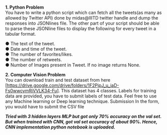 **1. Python Problem**<br/>
You have to write a python script which can fetch all the tweets(as many as allowed by Twitter
API) done by midas@IIITD twitter handle and dump the responses into JSONlines file.
The other part of your script should be able to parse these JSONline files to display the
following for every tweet in a tabular format.

● The text of the tweet.<br/>
● Date and time of the tweet.<br/>
● The number of favorites/likes.<br/>
● The number of retweets.<br/>
● Number of Images present in Tweet. If no image returns None.


**2. Computer Vision Problem**<br/>
You can download train and test dataset from here [https://drive.google.com/drive/folders/1F2PjpJ_u_iaD-Fs0wwcymRiVVLK34-Fu]. This dataset has 4 classes. Labels for
training data are provided, you have to submit labels of test data. Feel free to use any Machine
learning or Deep learning technique.
Submission
In the form, you would have to submit the CSV file<br/>

***Tried with 3 hidden layers MLP but got only 70% accuracy on the val set. But when trained with CNN, got val set accuracy of about 90%. Hence, CNN implementation python notebook is uploaded.***
